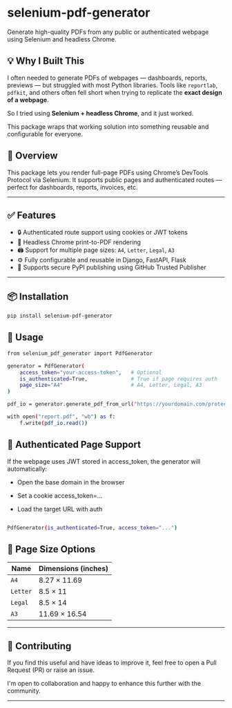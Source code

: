 # selenium-pdf-generator

Generate high-quality PDFs from any public or authenticated webpage using Selenium and headless Chrome.

## 💡 Why I Built This

I often needed to generate PDFs of webpages — dashboards, reports, previews — but struggled with most Python libraries. Tools like `reportlab`, `pdfkit`, and others often fell short when trying to replicate the **exact design of a webpage**.

So I tried using **Selenium + headless Chrome**, and it just worked.

This package wraps that working solution into something reusable and configurable for everyone.



## 🚀 Overview

This package lets you render full-page PDFs using Chrome’s DevTools Protocol via Selenium. It supports public pages and authenticated routes — perfect for dashboards, reports, invoices, etc.

---

## ✅ Features

- 🔒 Authenticated route support using cookies or JWT tokens
- 🧾 Headless Chrome print-to-PDF rendering
- 🖨️ Support for multiple page sizes: `A4`, `Letter`, `Legal`, `A3`
- ⚙️ Fully configurable and reusable in Django, FastAPI, Flask
- 🚀 Supports secure PyPI publishing using GitHub Trusted Publisher

---

## 📦 Installation

```bash
pip install selenium-pdf-generator

```
## 🧪 Usage
```bash
from selenium_pdf_generator import PdfGenerator

generator = PdfGenerator(
    access_token="your-access-token",   # Optional
    is_authenticated=True,              # True if page requires auth
    page_size="A4"                      # A4, Letter, Legal, A3
)

pdf_io = generator.generate_pdf_from_url("https://yourdomain.com/protected-page")

with open("report.pdf", "wb") as f:
    f.write(pdf_io.read())
```
## 🔐 Authenticated Page Support
If the webpage uses JWT stored in access_token, the generator will automatically:

- Open the base domain in the browser

- Set a cookie access_token=...

- Load the target URL with auth
```bash

PdfGenerator(is_authenticated=True, access_token="...")
```

## 📐 Page Size Options
| Name     | Dimensions (inches) |
|----------|---------------------|
| `A4`     | 8.27 × 11.69        |
| `Letter` | 8.5 × 11            |
| `Legal`  | 8.5 × 14            |
| `A3`     | 11.69 × 16.54       |

---

## 🙌 Contributing

If you find this useful and have ideas to improve it, feel free to open a Pull Request (PR) or raise an issue.

I'm open to collaboration and happy to enhance this further with the community.


---

